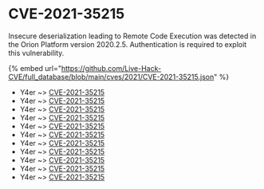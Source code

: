 # CVE-2021-35215

Insecure deserialization leading to Remote Code Execution was detected in the Orion Platform version 2020.2.5. Authentication is required to exploit this vulnerability.

{% embed url="https://github.com/Live-Hack-CVE/full_database/blob/main/cves/2021/CVE-2021-35215.json" %}


* Y4er ~> [CVE-2021-35215](https://www.alice-snow.ru/2021/database/cve-2021-35215/cve-2021-35215-y4er)
* Y4er ~> [CVE-2021-35215](https://www.alice-snow.ru/2021/database/cve-2021-35215/cve-2021-35215-y4er)
* Y4er ~> [CVE-2021-35215](https://www.alice-snow.ru/2021/database/cve-2021-35215/cve-2021-35215-y4er)
* Y4er ~> [CVE-2021-35215](https://www.alice-snow.ru/2021/database/cve-2021-35215/cve-2021-35215-y4er)
* Y4er ~> [CVE-2021-35215](https://www.alice-snow.ru/2021/database/cve-2021-35215/cve-2021-35215-y4er)
* Y4er ~> [CVE-2021-35215](https://www.alice-snow.ru/2021/database/cve-2021-35215/cve-2021-35215-y4er)
* Y4er ~> [CVE-2021-35215](https://www.alice-snow.ru/2021/database/cve-2021-35215/cve-2021-35215-y4er)
* Y4er ~> [CVE-2021-35215](https://www.alice-snow.ru/2021/database/cve-2021-35215/cve-2021-35215-y4er)
* Y4er ~> [CVE-2021-35215](https://www.alice-snow.ru/2021/database/cve-2021-35215/cve-2021-35215-y4er)
* Y4er ~> [CVE-2021-35215](https://www.alice-snow.ru/2021/database/cve-2021-35215/cve-2021-35215-y4er)
* Y4er ~> [CVE-2021-35215](https://www.alice-snow.ru/2021/database/cve-2021-35215/cve-2021-35215-y4er)